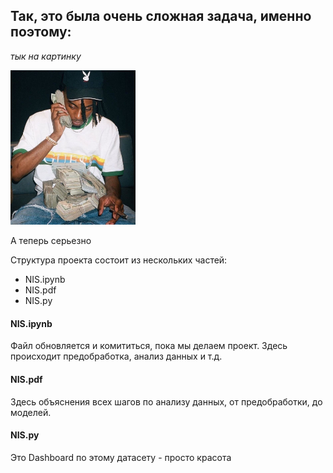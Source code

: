 ## Так, это была очень сложная задача, именно поэтому:

_тык на картинку_ 

[<img src="https://github.com/SherVonemes/git_NIS/blob/main/KiLUcC6Zc6k.jpg" width="200"/>](https://www.tinkoff.ru/rm/semenov.vladislav292/EnlNB87929)

А теперь серьезно

Структура проекта состоит из нескольких частей:
- NIS.ipynb
- NIS.pdf
- NIS.py

#### NIS.ipynb
Файл обновляется и комититься, пока мы делаем проект. Здесь происходит предобработка, анализ данных и т.д.

#### NIS.pdf
Здесь объяснения всех шагов по анализу данных, от предобработки, до моделей. 

#### NIS.py
Это Dashboard по этому датасету - просто красота

